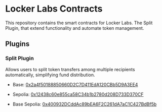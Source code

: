 # Locker Labs Contracts

This repository contains the smart contracts for Locker Labs. The Split Plugin, that extend functionality and automate token management.

## Plugins

### Split Plugin
Allows users to split token transfers among multiple recipients automatically, simplifying fund distribution.

- Base: [0x2a4f50188850660D2C7D411EdA120CBb5D9A3EE4](https://basescan.org/address/0x2a4f50188850660D2C7D411EdA120CBb5D9A3EE4)

- Sepolia: [0x12438c60e855ca58C34b1b2780d208D733D370CF](https://sepolia.etherscan.io/address/0x12438c60e855ca58C34b1b2780d208D733D370CF)

- Base Sepolia: [0x400932DCddAc89bEA6F2C261dA7aC1C427BdBf5b](https://base-sepolia.blockscout.com/address/0x400932DCddAc89bEA6F2C261dA7aC1C427BdBf5b)
